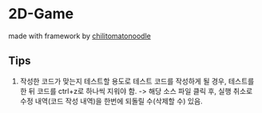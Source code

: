 # 2D-Game

made with framework by [chilitomatonoodle](https://www.youtube.com/channel/UCsyHonfwHi4fLb2lkq0DEAA)

## Tips

1) 작성한 코드가 맞는지 테스트할 용도로 테스트 코드를 작성하게 될 경우, 테스트를 한 뒤 코드를 ctrl+z로 하나씩 지워야 함.
   -> 해당 소스 파일 클릭 후, 실행 취소로 수정 내역(코드 작성 내역)을 한번에 되돌릴 수(삭제할 수) 있음.
